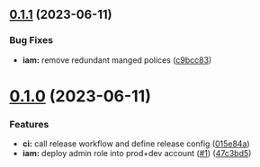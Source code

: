 ## [0.1.1](https://github.com/kolvin/github-aws-ci-roles/compare/v0.1.0...v0.1.1) (2023-06-11)


### Bug Fixes

* **iam:** remove redundant manged polices ([c9bcc83](https://github.com/kolvin/github-aws-ci-roles/commit/c9bcc834e45ecd9a8f61206d392dfce7b84031d3))

# [0.1.0](https://github.com/kolvin/github-aws-ci-roles/compare/v0.0.0...v0.1.0) (2023-06-11)


### Features

* **ci:** call release workflow and define release config ([015e84a](https://github.com/kolvin/github-aws-ci-roles/commit/015e84a9ca0b253d12b46db35e5567bbaba29ebd))
* **iam:** deploy admin role into prod+dev account ([#1](https://github.com/kolvin/github-aws-ci-roles/issues/1)) ([47c3bd5](https://github.com/kolvin/github-aws-ci-roles/commit/47c3bd5db78b8b3e9e95e5dc9c7aaf576bc6cae2))
